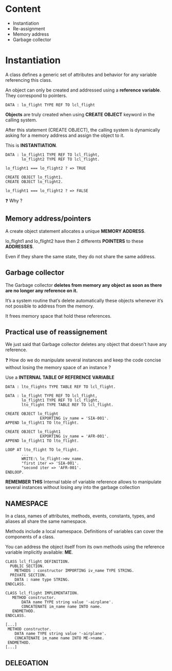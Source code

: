 # Content

- Instantiation
- Re-assignment
- Memory address
- Garbage collector

# Instantiation
A class defines a generic set of attributes and behavior for any variable referencing this class.

An object can only be created and addressed using a **reference variable**. They correspond to pointers.
```
DATA : lo_flight TYPE REF TO lcl_flight
```
**Objects** are truly created when using **CREATE OBJECT** keyword in the calling system. 

After this statement (CREATE OBJECT), the calling system is dynamically asking for a memory address and assign the object to it.

This is **INSTANTIATION**.

```
DATA : lo_flight1 TYPE REF TO lcl_flight,
       lo_flight2 TYPE REF TO lcl_flight.
       
lo_flight1 === lo_flight2 ? => TRUE

CREATE OBJECT lo_flight1.
CREATE OBJECT lo_flight2.

lo_flight1 === lo_flight2 ? => FALSE
```

:question: Why ?

## Memory address/pointers

A create object statement allocates a unique **MEMORY ADDRESS**.

lo_flight1 and lo_flight2 have then 2 differents **POINTERS** to these **ADDRESSES**.

Even if they share the same state, they do not share the same address.

## Garbage collector

The Garbage collector **deletes from memory any object as soon as there are no longer any reference on it.** 

It’s a system routine that’s delete automatically these objects whenever it’s not possible to address from the memory. 

It frees memory space that hold these references.

## Practical use of reassignement

We just said that Garbage collector deletes any object that doesn't have any reference.

:question: How do we do manipulate several instances and keep the code concise without losing the memory space of an instance ?

Use a **INTERNAL TABLE OF REFERENCE VARIABLE**

```
DATA : lto_flights TYPE TABLE REF TO lcl_flight.
```

```
DATA : lo_flight TYPE REF TO lcl_flight,
       lo_flight1 TYPE REF TO lcl_flight,
       lto_flight TYPE TABLE REF TO lcl_flight.

CREATE OBJECT lo_flight
               EXPORTING iv_name = 'SIA-001'.
APPEND lo_flight1 TO lto_flight.

CREATE OBJECT lo_flight1
               EXPORTING iv_name = 'AFR-001'.
APPEND lo_flight1 TO lto_flight.

LOOP AT lto_flight TO lo_flight.
       ...
       WRITE:\ lo_flight->mv_name.
       "first iter => 'SIA-001'.
       "second iter => 'AFR-001'.
ENDLOOP.
```
**REMEMBER THIS** Internal table of variable reference allows to manipulate several instances without losing any into the garbage collection

## NAMESPACE

In a class, names of attributes, methods, events, constants, types, and aliases all share the same namespace.

Methods include a local namespace. Definitions of variables can cover the components of a class.

You can address the object itself from its own methods using the reference variable implicitly available: **ME**.

```
CLASS lcl_flight DEFINITION.
  PUBLIC SECTION.
    METHODS : constructor IMPORTING iv_name TYPE STRING.
  PRIVATE SECTION.
    DATA : name type STRING.
ENDCLASS.

CLASS lcl_flight IMPLEMENTATION.
   METHOD constructor.
       DATA name TYPE string value '-airplane'.
       CONCATENATE im_name name INTO name. 
   ENDMETHOD.
ENDCLASS.
```
```
[...]
 METHOD constructor.
    DATA name TYPE string value '-airplane'.
    CONCATENATE im_name name INTO ME->name. 
 ENDMETHOD.
[...]
```

## DELEGATION
